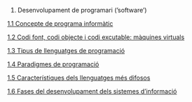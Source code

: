 1. Desenvolupament de programari (’software’)

  [1.1 Concepte de programa informàtic](https://github.com/zapatillaasesina/m5uf1/blob/master/Programa_Informatic.md)

  [1.2 Codi font, codi objecte i codi excutable: màquines virtuals](https://github.com/zapatillaasesina/m5uf1/blob/master/Codi_Font.md)
 
  [1.3 Tipus de llenguatges de programació](https://github.com/zapatillaasesina/m5uf1/blob/master/Tipus.md)
  
  [1.4 Paradigmes de programació]()
  
  [1.5 Característiques dels llenguatges més difosos]()
  
  [1.6 Fases del desenvolupament dels sistemes d’informació]()
  
